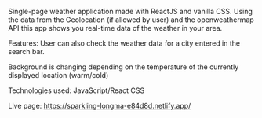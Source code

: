 Single-page weather application made with ReactJS and vanilla CSS. Using the data from the Geolocation (if allowed by user) and the openweathermap API this app shows you real-time data of the weather in your area.

Features:
User can also check the weather data for a city entered in the search bar.

Background is changing depending on the temperature of the currently displayed location (warm/cold)

Technologies used:
JavaScript/React
CSS

Live page:
https://sparkling-longma-e84d8d.netlify.app/
